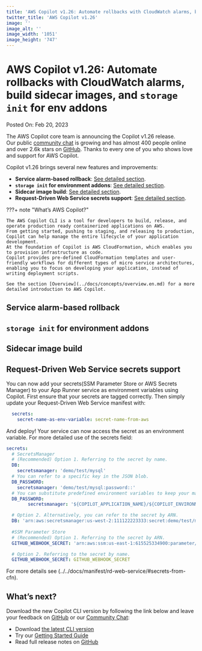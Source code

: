 ```yaml
---
title: 'AWS Copilot v1.26: Automate rollbacks with CloudWatch alarms, build sidecar images, and `storage init` for env addons'
twitter_title: 'AWS Copilot v1.26'
image: ''
image_alt: ''
image_width: '1051'
image_height: '747'
---
```


# AWS Copilot v1.26: Automate rollbacks with CloudWatch alarms, build sidecar images, and `storage init` for env addons

Posted On: Feb 20, 2023

The AWS Copilot core team is announcing the Copilot v1.26 release.  
Our public [сommunity сhat](https://gitter.im/aws/copilot-cli) is growing and has almost 400 people online and over 2.6k stars on [GitHub](http://github.com/aws/copilot-cli/).
Thanks to every one of you who shows love and support for AWS Copilot.

Copilot v1.26 brings several new features and improvements:

- **Service alarm-based rollback**: [See detailed section](#service-alarm-based-rollback).
- **`storage init` for environment addons**: [See detailed section](#storage-init-for-environment-addons).
- **Sidecar image build**: [See detailed section](#sidecar-image-build).
- **Request-Driven Web Service secrets support**: [See detailed section](#request-driven-web-service-secret-support).

???+ note "What’s AWS Copilot?"

    The AWS Copilot CLI is a tool for developers to build, release, and operate production ready containerized applications on AWS.
    From getting started, pushing to staging, and releasing to production, Copilot can help manage the entire lifecycle of your application development.
    At the foundation of Copilot is AWS CloudFormation, which enables you to provision infrastructure as code.
    Copilot provides pre-defined CloudFormation templates and user-friendly workflows for different types of micro service architectures,
    enabling you to focus on developing your application, instead of writing deployment scripts.

    See the section [Overview](../docs/concepts/overview.en.md) for a more detailed introduction to AWS Copilot.

## Service alarm-based rollback

## `storage init` for environment addons

## Sidecar image build

## Request-Driven Web Service secrets support
You can now add your secrets(SSM Parameter Store or AWS Secrets Manager) to your App Runner service as environment variables using Copilot. First ensure that your secrets are tagged correctly. Then simply update your Request-Driven Web Service manifest with:
```yaml
  secrets:
    secret-name-as-env-variable: secret-name-from-aws
```
And deploy! Your service can now access the secret as an environment variable.
For more detailed use of the secrets field:
```yaml
secrets:
  # SecretsManager
  # (Recommended) Option 1. Referring to the secret by name.
  DB:
    secretsmanager: 'demo/test/mysql'
  # You can refer to a specific key in the JSON blob.
  DB_PASSWORD:
    secretsmanager: 'demo/test/mysql:password::'
  # You can substitute predefined environment variables to keep your manifest succinct.
  DB_PASSWORD:
        secretsmanager: '${COPILOT_APPLICATION_NAME}/${COPILOT_ENVIRONMENT_NAME}/mysql:password::'

  # Option 2. Alternatively, you can refer to the secret by ARN.
  DB: 'arn:aws:secretsmanager:us-west-2:111122223333:secret:demo/test/mysql-Yi6mvL'
 
  #SSM Parameter Store
  # (Recommended) Option 1. Referring to the secret by ARN.
  GITHUB_WEBHOOK_SECRET: 'arn:aws:ssm:us-east-1:615525334900:parameter/GH_WEBHOOK_SECRET'

  # Option 2. Referring to the secret by name.
  GITHUB_WEBHOOK_SECRET: GITHUB_WEBHOOK_SECRET
```
For more details see (../../docs/manifest/rd-web-service/#secrets-from-cfn).

## What’s next?

Download the new Copilot CLI version by following the link below and leave your feedback on [GitHub](https://github.com/aws/copilot-cli/) or our [Community Chat](https://gitter.im/aws/copilot-cli):

- Download [the latest CLI version](../docs/getting-started/install.en.md)
- Try our [Getting Started Guide](../docs/getting-started/first-app-tutorial.en.md)
- Read full release notes on [GitHub](https://github.com/aws/copilot-cli/releases/tag/v1.25.0)
